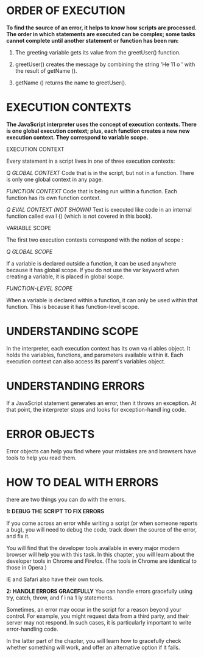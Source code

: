 # ORDER OF EXECUTION

**To find the source of an error, it helps to know how scripts are processed.
The order in which statements are executed can be complex; some tasks
cannot complete until another statement or function has been run:**

1. The greeting variable gets its value from the
greetUser() function.

2. greetUser() creates the message by combining
the string 'He 11 o ' with the result of getName ().

3. getName () returns the name to greetUser().

# EXECUTION CONTEXTS

**The JavaScript interpreter uses the concept of execution contexts.
There is one global execution context; plus, each function creates a new
new execution context. They correspond to variable scope.**

EXECUTION CONTEXT


Every statement in a script lives in one of three
execution contexts:

*Q GLOBAL CONTEXT*
Code that is in the script, but not in a function.
There is only one global context in any page.

*FUNCTION CONTEXT*
Code that is being run within a function.
Each function has its own function context.

*Q EVAL CONTEXT (NOT SHOWN)*
Text is executed like code in an internal function
called eva l {) (which is not covered in this book).

VARIABLE SCOPE

The first two execution contexts correspond with the
notion of scope :

*Q GLOBAL SCOPE*

If a variable is declared outside a function, it can
be used anywhere because it has global scope.
If you do not use the var keyword when creating
a variable, it is placed in global scope.

*FUNCTION-LEVEL SCOPE*

When a variable is declared within a function,
it can only be used within that function. This is
because it has function-level scope.

# UNDERSTANDING SCOPE

In the interpreter, each execution context has its own va ri ables object.
It holds the variables, functions, and parameters available within it.
Each execution context can also access its parent's variables object.

# UNDERSTANDING ERRORS

If a JavaScript statement generates an error, then it throws an exception.
At that point, the interpreter stops and looks for exception-handl ing code.

# ERROR OBJECTS

Error objects can help you find where your mistakes are
and browsers have tools to help you read them.

# HOW TO DEAL WITH ERRORS

there are two things you can do with the errors.

**1: DEBUG THE SCRIPT TO FIX ERRORS**

If you come across an error while writing a script
(or when someone reports a bug), you will need to
debug the code, track down the source of the error,
and fix it.

You will find that the developer tools available in
every major modern browser will help you with
this task. In this chapter, you will learn about the
developer tools in Chrome and Firefox. (The tools in
Chrome are identical to those in Opera.)

IE and Safari also have their own tools.

**2: HANDLE ERRORS GRACEFULLY**
You can handle errors gracefully using try, catch,
throw, and f i na 1 ly statements.

Sometimes, an error may occur in the script for a
reason beyond your control. For example, you might
request data from a third party, and their server
may not respond. In such cases, it is particularly
important to write error-handling code.


In the latter part of the chapter, you will learn how to
gracefully check whether something will work, and
offer an alternative option if it fails.






